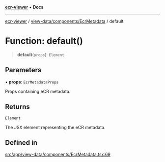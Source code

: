 [**ecr-viewer**](../../../../README.md) • **Docs**

***

[ecr-viewer](../../../../README.md) / [view-data/components/EcrMetadata](../README.md) / default

# Function: default()

> **default**(`props`): `Element`

## Parameters

• **props**: `EcrMetadataProps`

Props containing eCR metadata.

## Returns

`Element`

The JSX element representing the eCR metadata.

## Defined in

[src/app/view-data/components/EcrMetadata.tsx:69](https://github.com/CDCgov/phdi/blob/fa63a85e5b4651bdfc0d25ecc23a67e11fbcba18/containers/ecr-viewer/src/app/view-data/components/EcrMetadata.tsx#L69)
